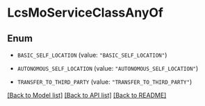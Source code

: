 # LcsMoServiceClassAnyOf

## Enum


* `BASIC_SELF_LOCATION` (value: `"BASIC_SELF_LOCATION"`)

* `AUTONOMOUS_SELF_LOCATION` (value: `"AUTONOMOUS_SELF_LOCATION"`)

* `TRANSFER_TO_THIRD_PARTY` (value: `"TRANSFER_TO_THIRD_PARTY"`)


[[Back to Model list]](../README.md#documentation-for-models) [[Back to API list]](../README.md#documentation-for-api-endpoints) [[Back to README]](../README.md)


